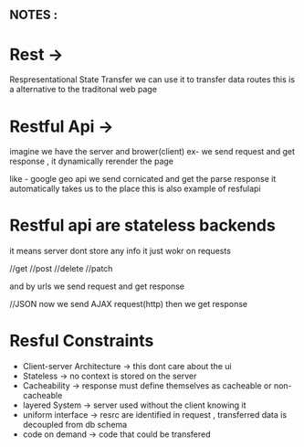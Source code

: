## NOTES :

# Rest ->

Respresentational State Transfer
we can use it to transfer data routes
this is a alternative to the traditonal web page

# Restful Api ->

imagine we have the server and brower(client)
ex- we send request and get response , it dynamically rerender the page

like - google geo api
we send cornicated and get the parse response it automatically takes us to the place
this is also example of resfulapi

# Restful api are stateless backends

it means server dont store any info it just wokr on requests

//get
//post
//delete
//patch

and by urls we send request and get response

//JSON
now we send AJAX request(http)
then we get response

# Resful Constraints

- Client-server Architecture -> this dont care about the ui
- Stateless -> no context is stored on the server
- Cacheability -> response must define themselves as cacheable or non-cacheable
- layered System -> server used without the client knowing it
- uniform interface -> resrc are identified in request , transferred data is decoupled from db schema
- code on demand -> code that could be transfered
